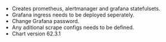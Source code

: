 * Creates prometheus, alertmanager and grafana statefulsets.
* Grafana ingress needs to be deployed seperately.
* Change Grafana password.
* Any aditional scrape configs needs to be defined.
* Chart version 62.3.1
